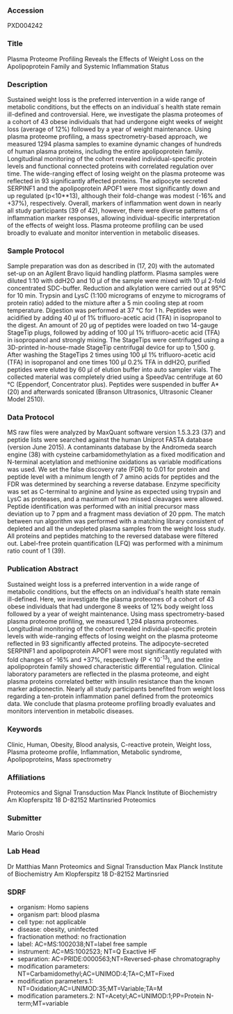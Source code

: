 ### Accession
PXD004242

### Title
Plasma Proteome Profiling Reveals the Effects of Weight Loss on the Apolipoprotein Family and Systemic Inflammation Status

### Description
Sustained weight loss is the preferred intervention in a wide range of metabolic conditions, but the effects on an individual´s health state remain ill-defined and controversial. Here, we investigate the plasma proteomes of a cohort of 43 obese individuals that had undergone eight weeks of weight loss (average of 12%) followed by a year of weight maintenance. Using plasma proteome profiling, a mass spectrometry-based approach, we measured 1294 plasma samples to examine dynamic changes of hundreds of human plasma proteins, including the entire apolipoprotein family. Longitudinal monitoring of the cohort revealed individual-specific protein levels and functional connected proteins with correlated regulation over time. The wide-ranging effect of losing weight on the plasma proteome was reflected in 93 significantly affected proteins. The adipocyte secreted SERPINF1 and the apolipoprotein APOF1 were most significantly down and up regulated (p<10**13), although their fold-change was modest (-16% and +37%), respectively. Overall, markers of inflammation went down in nearly all study participants (39 of 42), however, there were diverse patterns of inflammation marker responses, allowing individual-specific interpretation of the effects of weight loss. Plasma proteome profiling can be used broadly to evaluate and monitor intervention in metabolic diseases.

### Sample Protocol
Sample preparation was don as described in (17, 20) with the automated set-up on an Agilent Bravo liquid handling platform. Plasma samples were diluted 1:10 with ddH2O and 10 µl of the sample were mixed with 10 µl 2-fold concentrated SDC-buffer. Reduction and alkylation were carried out at 95°C for 10 min. Trypsin and LysC (1:100 micrograms of enzyme to micrograms of protein ratio) added to the mixture after a 5 min cooling step at room temperature. Digestion was performed at 37 °C for 1 h. Peptides were acidified by adding 40 µl of 1% trifluoro-acetic acid (TFA) in isopropanol to the digest. An amount of 20 µg of peptides were loaded on two 14-gauge StageTip plugs, followed by adding of 100 µl  1% trifluoro-acetic acid (TFA) in isopropanol and strongly mixing. The StageTips were centrifuged using a 3D-printed in-house-made StageTip centrifugal device for up to 1,500 g. After washing the StageTips 2 times using 100 µl 1% trifluoro-acetic acid (TFA) in isopropanol and one times 100 µl 0.2% TFA in ddH2O, purified peptides were eluted by 60 µl of elution buffer  into auto sampler vials. The collected material was completely dried using a SpeedVac centrifuge at 60 °C (Eppendorf, Concentrator plus). Peptides were suspended in buffer A* (20) and afterwards sonicated (Branson Ultrasonics, Ultrasonic Cleaner Model 2510).

### Data Protocol
MS raw files were analyzed by MaxQuant software version 1.5.3.23 (37) and peptide lists were searched against the human Uniprot FASTA database (version June 2015). A contaminants database by the Andromeda search engine (38) with cysteine carbamidomethylation as a fixed modification and N-terminal acetylation and methionine oxidations as variable modifications was used. We set the false discovery rate (FDR) to 0.01 for protein and peptide level with a minimum length of 7 amino acids for peptides and the FDR was determined by searching a reverse database. Enzyme specificity was set as C-terminal to arginine and lysine as expected using trypsin and LysC as proteases, and a maximum of two missed cleavages were allowed. Peptide identification was performed with an initial precursor mass deviation up to 7 ppm and a fragment mass deviation of 20 ppm. The match between run algorithm was performed with a matching library consistent of depleted and all the undepleted plasma samples from the weight loss study. All proteins and peptides matching to the reversed database were filtered out. Label-free protein quantification (LFQ) was performed with a minimum ratio count of 1 (39).

### Publication Abstract
Sustained weight loss is a preferred intervention in a wide range of metabolic conditions, but the effects on an individual's health state remain ill-defined. Here, we investigate the plasma proteomes of a cohort of 43 obese individuals that had undergone 8&#xa0;weeks of 12% body weight loss followed by a year of weight maintenance. Using mass spectrometry-based plasma proteome profiling, we measured 1,294 plasma proteomes. Longitudinal monitoring of the cohort revealed individual-specific protein levels with wide-ranging effects of losing weight on the plasma proteome reflected in 93 significantly affected proteins. The adipocyte-secreted SERPINF1 and apolipoprotein APOF1 were most significantly regulated with fold changes of -16% and +37%, respectively (P&#xa0;&lt;&#xa0;10<sup>-13</sup>), and the entire apolipoprotein family showed characteristic differential regulation. Clinical laboratory parameters are reflected in the plasma proteome, and eight plasma proteins correlated better with insulin resistance than the known marker adiponectin. Nearly all study participants benefited from weight loss regarding a ten-protein inflammation panel defined from the proteomics data. We conclude that plasma proteome profiling broadly evaluates and monitors intervention in metabolic diseases.

### Keywords
Clinic, Human, Obesity, Blood analysis, C-reactive protein, Weight loss, Plasma proteome profile, Inflammation, Metabolic syndrome, Apolipoproteins, Mass spectrometry

### Affiliations
Proteomics and Signal Transduction Max Planck Institute of Biochemistry Am Klopferspitz 18 D-82152 Martinsried
Proteomics

### Submitter
Mario Oroshi

### Lab Head
Dr Matthias Mann
Proteomics and Signal Transduction Max Planck Institute of Biochemistry Am Klopferspitz 18 D-82152 Martinsried


### SDRF
- organism: Homo sapiens
- organism part: blood plasma
- cell type: not applicable
- disease: obesity, uninfected
- fractionation method: no fractionation
- label: AC=MS:1002038;NT=label free sample
- instrument: AC=MS:1002523; NT=Q Exactive HF
- separation: AC=PRIDE:0000563;NT=Reversed-phase chromatography
- modification parameters: NT=Carbamidomethyl;AC=UNIMOD:4;TA=C;MT=Fixed
- modification parameters.1: NT=Oxidation;AC=UNIMOD:35;MT=Variable;TA=M
- modification parameters.2: NT=Acetyl;AC=UNIMOD:1;PP=Protein N-term;MT=variable

